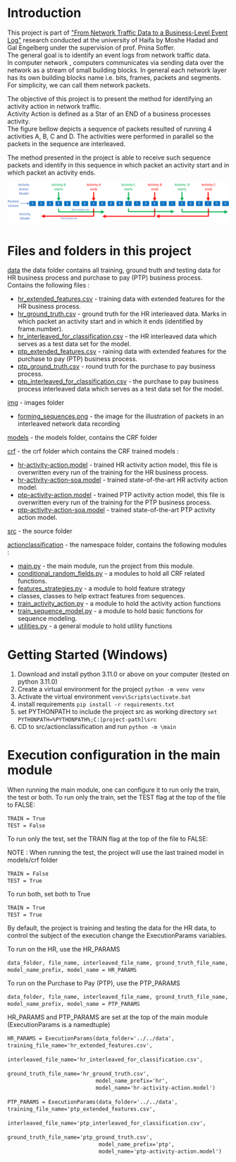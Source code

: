 # Introduction

This project is part of
["From Network Traffic Data to a Business-Level Event Log"](https://www.researchgate.net/publication/371324630_From_Network_Traffic_Data_to_a_Business-Level_Event_Log)
research
conducted at the university of Haifa by Moshe Hadad and Gal Engelberg under the supervision of prof. Pnina Soffer. <br>
The general goal is to identify an event logs from network traffic data.<br>
In computer network , computers communicates via sending data over the network as a stream of small
building blocks. In general each network layer has its own building blocks name i.e. bits, frames, packets and
segments.<br>
For simplicity, we can call them network packets.<br>

The objective of this project is to present the method for identifying an activity action in network traffic.<br>
Activity Action is defined as a Star of an END of a business processes activity. <br>
The figure bellow depicts a sequence of packets resulted of running 4 activities A, B, C and D.
The activities were performed in parallel so the packets in the sequence are interleaved.<br>

The method presented in the project is able to receive such
sequence packets and identify in this sequence in which packet an activity start and in which packet an activity ends.

![forming_sequences.png](img%2Fforming_sequences.png)

# Files and folders in this project

[data](data) the data folder contains all training, ground truth and testing data for HR business process and purchase
to pay (PTP) business process. Contains the following files :

* [hr_extended_features.csv](data%2Fhr_extended_features.csv) - training data with extended features for the HR
  business process.
* [hr_ground_truth.csv](data%2Fhr_ground_truth.csv) - ground truth for the HR interleaved data. Marks in which packet
  an activity start and in which it ends (identified by frame.number).
* [hr_interleaved_for_classification.csv](data%2Fhr_interleaved_for_classification.csv) - the HR interleaved data which
  serves as a test data set for the model.
* [ptp_extended_features.csv](data%2Fptp_extended_features.csv) - raining data with extended features for the purchase
  to pay (PTP) business process.
* [ptp_ground_truth.csv](data%2Fptp_ground_truth.csv) - round truth for the purchase to pay business process.
* [ptp_interleaved_for_classification.csv](data%2Fptp_interleaved_for_classification.csv) - the purchase to pay
  business process interleaved data which serves as a test data set for the model.

[img](img) - images folder

* [forming_sequences.png](img%2Fforming_sequences.png) - the image for the illustration of packets in an interleaved
  network data recording

[models](models) - the models folder, contains the CRF folder

[crf](models%2Fcrf) - the crf folder which contains the CRF trained models :

* [hr-activity-action.model](models%2Fcrf%2Fhr-activity-action.model) - trained HR activity action model, this file
  is overwritten every run of the training for the HR business process.
* [hr-activity-action-soa.model](models%2Fcrf%2Fhr-activity-action-soa.model) - trained state-of-the-art HR
  activity action model.
* [ptp-activity-action.model](models%2Fcrf%2Fptp-activity-action.model) - trained PTP activity action model, this file
  is overwritten every run of the training for the PTP business process.
* [ptp-activity-action-soa.model](models%2Fcrf%2Fptp-activity-action-soa.model) - trained state-of-the-art PTP
  activity action model.

[src](src) - the source folder

[actionclassification](src%2Factionclassification) - the namespace folder, contains the following modules :

* [main.py](src%2Factionclassification%2Fmain.py) - the main module, run the project from this module.
* [conditional_random_fields.py](src%2Factionclassification%2Fconditional_random_fields.py) - a modules to hold all CRF
  related functions.
* [features_strategies.py](src%2Factionclassification%2Ffeatures_strategies.py) - a module to hold feature strategy
* classes, classes to help extract features from sequences.
* [train_activity_action.py](src%2Factionclassification%2Ftrain_activity_action.py) - a module to hold the activity
  action functions
* [train_sequence_model.py](src%2Factionclassification%2Ftrain_sequence_model.py) - a module to hold basic functions
  for sequence modeling.
* [utilities.py](src%2Factionclassification%2Futilities.py) - a general module to hold utility functions

# Getting Started (Windows)

1. Download and install python 3.11.0 or above on your computer (tested on python 3.11.0)
2. Create a virtual environment for the project
   ```python -m venv venv```
3. Activate the virtual environment
   ```venv\Scripts\activate.bat```
4. install requirements ```pip install -r requirements.txt```
5. set PYTHONPATH to include the project src as working directory
   ```set PYTHONPATH=%PYTHONPATH%;C:[project-path]\src```
6. CD to src/actionclassification and run
   ```python -m \main```

# Execution configuration in the main module

When running the main module, one can configure it to run only the train, the test or both.
To run only the train, set the TEST flag at the top of the file to FALSE:

```
TRAIN = True
TEST = False
```

To run only the test, set the TRAIN flag at the top of the file to FALSE:

NOTE : When running the test, the project will use the last trained model in models/crf folder

```
TRAIN = False
TEST = True
```

To run both, set both to True

```
TRAIN = True
TEST = True
```

By default, the project is training and testing the data for the HR data, to control the subject of the execution
change the ExecutionParams variables.

To run on the HR, use the HR_PARAMS

```
data_folder, file_name, interleaved_file_name, ground_truth_file_name, model_name_prefix, model_name = HR_PARAMS
```

To run on the Purchase to Pay (PTP), use the PTP_PARAMS

```
data_folder, file_name, interleaved_file_name, ground_truth_file_name, model_name_prefix, model_name = PTP_PARAMS
```
HR_PARAMS and PTP_PARAMS are set at the top of the main module (ExecutionParams is a namedtuple)
```
HR_PARAMS = ExecutionParams(data_folder='../../data', training_file_name='hr_extended_features.csv',
                            interleaved_file_name='hr_interleaved_for_classification.csv',
                            ground_truth_file_name='hr_ground_truth.csv',
                            model_name_prefix='hr',
                            model_name='hr-activity-action.model')

PTP_PARAMS = ExecutionParams(data_folder='../../data', training_file_name='ptp_extended_features.csv',
                             interleaved_file_name='ptp_interleaved_for_classification.csv',
                             ground_truth_file_name='ptp_ground_truth.csv',
                             model_name_prefix='ptp',
                             model_name='ptp-activity-action.model')
```
